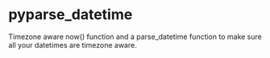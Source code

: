 # pyparse_datetime

Timezone aware now() function and a parse_datetime function to make sure all your
datetimes are timezone aware.
